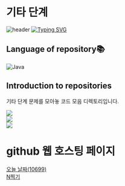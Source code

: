 # 기타 단계
![header](https://capsule-render.vercel.app/api?type=egg&color=gradient&height=300&section=header&text=welcome%2&fontSize=50&desc=기타%20단계%20%20문제)
[![Typing SVG](https://readme-typing-svg.demolab.com?font=Fira+Code&pause=1000&color=93BDF7&background=203AFF00&random=false&width=435&lines=My+name+is+kimganghyeon)](https://git.io/typing-svg)

## Language of repository📚
![Java](https://img.shields.io/badge/Java-007396?style=flat-square&logo=java&logoColor=white)

## Introduction to repositories 
기타 단계 문제를 모아놓 코드 모음 디렉토리입니다.

 <a href="https://www.acmicpc.net/problem/10699">
      <img src ="https://github.com/do04200611/Baekjoon/assets/74278578/a5d4ce51-3e8d-4f5f-b2d6-7a4c84d47e46">
 </a> <br>
 <a href="https://www.acmicpc.net/problem/2741">
     <img src ="https://github.com/do04200611/Baekjoon/assets/74278578/05b3ef3b-ca03-4de0-be41-6f49a74b0bc0">
 </a> <br> 
   <a href="https://www.acmicpc.net/problem/2742">
      <img src ="https://github.com/do04200611/Baekjoon/assets/74278578/b881d1eb-206a-4fed-bcaf-abd69985e9c9">
  </a>

# github 웹 호스팅 페이지

<a href="https://do04200611.github.io/Baekjoon/%EA%B8%B0%ED%83%80%20%EB%8B%A8%EA%B3%84/%EC%98%A4%EB%8A%98%20%EB%82%A0%EC%A7%9C(10699)/index.html">오늘 날짜(10699)</a><br>
<a href="https://do04200611.github.io/Baekjoon/%EA%B8%B0%ED%83%80%20%EB%8B%A8%EA%B3%84/N%20%EC%B0%8D%EA%B8%B0(2741)/index.html">N찍기</a><br>
